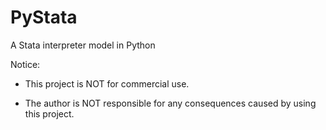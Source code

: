 # PyStata

A Stata interpreter model in Python

Notice:

- This project is NOT for commercial use.

- The author is NOT responsible for any consequences caused by using this project.